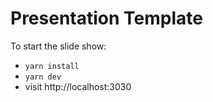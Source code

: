 # Presentation Template

To start the slide show:

- `yarn install`
- `yarn dev`
- visit http://localhost:3030

